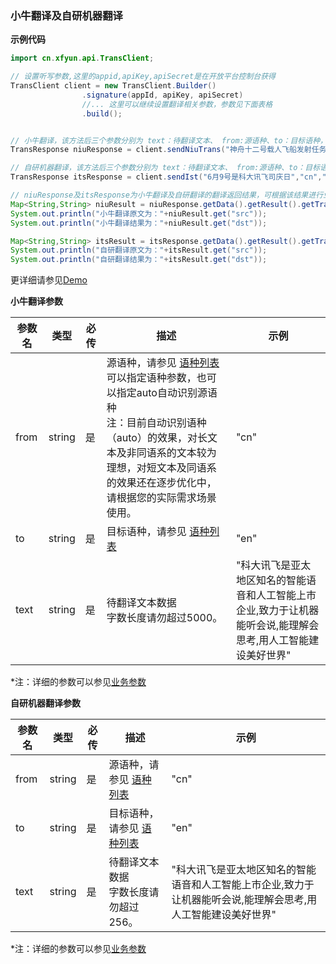 ### 小牛翻译及自研机器翻译

**示例代码**

```java
import cn.xfyun.api.TransClient;

// 设置听写参数,这里的appid,apiKey,apiSecret是在开放平台控制台获得
TransClient client = new TransClient.Builder()
                .signature(appId, apiKey, apiSecret)
                //... 这里可以继续设置翻译相关参数，参数见下面表格
                .build();


// 小牛翻译，该方法后三个参数分别为 text：待翻译文本、 from:源语种、to：目标语种，具体介绍见下面表格
TransResponse niuResponse = client.sendNiuTrans("神舟十二号载人飞船发射任务取得圆满成功","cn","en");

// 自研机器翻译，该方法后三个参数分别为 text：待翻译文本、 from:源语种、to：目标语种，具体介绍见下面表格
TransResponse itsResponse = client.sendIst("6月9号是科大讯飞司庆日","cn","en");

// niuResponse及itsResponse为小牛翻译及自研翻译的翻译返回结果，可根据该结果进行业务处理，举例如下
Map<String,String> niuResult = niuResponse.getData().getResult().getTrans_result();
System.out.println("小牛翻译原文为："+niuResult.get("src"));
System.out.println("小牛翻译结果为："+niuResult.get("dst"));

Map<String,String> itsResult = itsResponse.getData().getResult().getTrans_result();
System.out.println("自研翻译原文为："+itsResult.get("src"));
System.out.println("自研翻译结果为："+itsResult.get("dst"));
```

更详细请参见[Demo](https://github.com/iFLYTEK-OP/websdk-java-demo/blob/main/src/main/java/cn/xfyun/demo/TranslateApp.java)

**小牛翻译参数**

  | 参数名   | 类型   | 必传 | 描述                                                         | 示例    |
  | -------- | ------ | ---- | ------------------------------------------------------------ | ------- |
  | from | string | 是   | 源语种，请参见 [语种列表](https://www.xfyun.cn/doc/nlp/niutrans/API.html#%E8%AF%AD%E7%A7%8D%E5%88%97%E8%A1%A8)<br>可以指定语种参数，也可以指定auto自动识别源语种<br>注：目前自动识别语种（auto）的效果，对长文本及非同语系的文本较为理想，对短文本及同语系的效果还在逐步优化中，请根据您的实际需求场景使用。 | "cn" |
  | to | string | 是   | 目标语种，请参见 [语种列表](https://www.xfyun.cn/doc/nlp/niutrans/API.html#%E8%AF%AD%E7%A7%8D%E5%88%97%E8%A1%A8)<br> | "en" |
  | text   | string | 是   | 待翻译文本数据<br>字数长度请勿超过5000。 | "科大讯飞是亚太地区知名的智能语音和人工智能上市企业,致力于让机器能听会说,能理解会思考,用人工智能建设美好世界"   |

 *注：详细的参数可以参见[业务参数](https://www.xfyun.cn/doc/nlp/niutrans/API.html)
 
 **自研机器翻译参数**

  | 参数名   | 类型   | 必传 | 描述                                                         | 示例    |
  | -------- | ------ | ---- | ------------------------------------------------------------ | ------- |
  | from | string | 是   | 源语种，请参见 [语种列表](https://www.xfyun.cn/doc/nlp/xftrans/API.html#%E8%AF%AD%E7%A7%8D%E5%88%97%E8%A1%A8) | "cn" |
  | to | string | 是   | 目标语种，请参见 [语种列表](https://www.xfyun.cn/doc/nlp/xftrans/API.html#%E8%AF%AD%E7%A7%8D%E5%88%97%E8%A1%A8)<br> | "en" |
  | text   | string | 是   | 待翻译文本数据<br>字数长度请勿超过256。 | "科大讯飞是亚太地区知名的智能语音和人工智能上市企业,致力于让机器能听会说,能理解会思考,用人工智能建设美好世界"   |

 *注：详细的参数可以参见[业务参数](https://www.xfyun.cn/doc/nlp/xftrans/API.html)